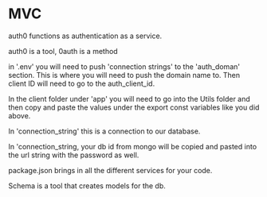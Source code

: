 # MVC

auth0 functions as authentication as a service. 

auth0 is a tool, 0auth is a method

in '.env' you will need to push 'connection strings' to the 'auth_doman' section. This is where you will need to push the domain name to. Then client ID will need to go to the auth_client_id.

In the client folder under 'app' you will need to go into the Utils folder and then copy and paste the values under the export const variables like you did above. 

In 'connection_string' this is a connection to our database. 

In 'connection_string, your db id from mongo will be copied and pasted into the url string with the password as well. 

package.json brings in all the different services for your code. 

Schema is a tool that creates models for the db.

